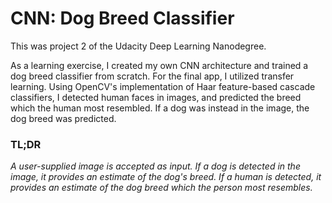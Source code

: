 # CNN: Dog Breed Classifier
This was project 2 of the Udacity Deep Learning Nanodegree. 

As a learning exercise, I created my own CNN architecture and trained a dog breed classifier from scratch. For the final app, I utilized transfer learning. Using OpenCV's implementation of Haar feature-based cascade classifiers, I detected human faces in images, and predicted the breed which the human most resembled. If a dog was instead in the image, the dog breed was predicted. 

### TL;DR
_A user-supplied image is accepted as input. If a dog is detected in the image, it provides an estimate of the dog's breed. If a human is detected, it provides an estimate of the dog breed which the person most resembles._
